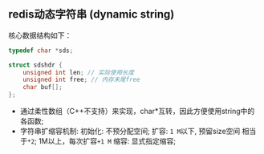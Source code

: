 ## redis动态字符串 (dynamic string)

核心数据结构如下：

``` C++
typedef char *sds;

struct sdshdr {
    unsigned int len; // 实际使用长度
    unsigned int free; // 内存末尾free
    char buf[];
};
```

* 通过柔性数组（C++不支持）来实现，char*互转，因此方便使用string中的各函数;
* 字符串扩缩容机制:
    初始化: 不预分配空间;
    扩容: `1 M`以下, 预留size空间 相当于`*2`; 1M以上，每次扩容`+1 M`
    缩容: 显式指定缩容;
